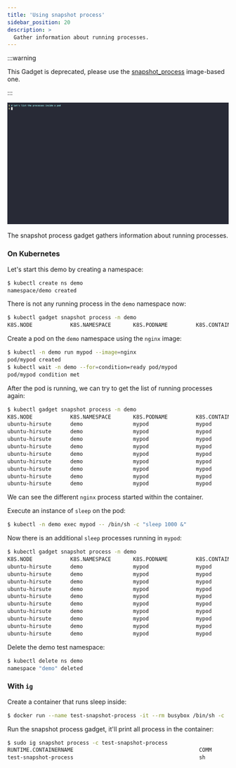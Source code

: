 ```yaml
---
title: 'Using snapshot process'
sidebar_position: 20
description: >
  Gather information about running processes.
---
```


:::warning

This Gadget is deprecated, please use the [snapshot_process](../../snapshot_process.mdx)
image-based one.

:::

![Screencast of snapshot process compared to calling kubectl exec ps](process.gif)

The snapshot process gadget gathers information about running processes.

### On Kubernetes

Let's start this demo by creating a namespace:

```bash
$ kubectl create ns demo
namespace/demo created
```

There is not any running process in the `demo` namespace now:

```bash
$ kubectl gadget snapshot process -n demo
K8S.NODE            K8S.NAMESPACE       K8S.PODNAME         K8S.CONTAINERNAME   COMM       PID       UID       GID
```

Create a pod on the `demo` namespace using the `nginx` image:

```bash
$ kubectl -n demo run mypod --image=nginx
pod/mypod created
$ kubectl wait -n demo --for=condition=ready pod/mypod
pod/mypod condition met
```

After the pod is running, we can try to get the list of running processes again:

```bash
$ kubectl gadget snapshot process -n demo
K8S.NODE            K8S.NAMESPACE       K8S.PODNAME         K8S.CONTAINERNAME   COMM       PID       UID       GID
ubuntu-hirsute      demo                mypod               mypod               nginx      411928    0         0
ubuntu-hirsute      demo                mypod               mypod               nginx      411964    101       101
ubuntu-hirsute      demo                mypod               mypod               nginx      411965    101       101
ubuntu-hirsute      demo                mypod               mypod               nginx      411966    101       101
ubuntu-hirsute      demo                mypod               mypod               nginx      411967    101       101
ubuntu-hirsute      demo                mypod               mypod               nginx      411968    101       101
ubuntu-hirsute      demo                mypod               mypod               nginx      411969    101       101
ubuntu-hirsute      demo                mypod               mypod               nginx      411970    101       101
ubuntu-hirsute      demo                mypod               mypod               nginx      411971    101       101
```

We can see the different `nginx` process started within the container.

Execute an instance of `sleep` on the pod:

```bash
$ kubectl -n demo exec mypod -- /bin/sh -c "sleep 1000 &"
```

Now there is an additional `sleep` processes running in `mypod`:

```bash
$ kubectl gadget snapshot process -n demo
K8S.NODE            K8S.NAMESPACE       K8S.PODNAME         K8S.CONTAINERNAME   COMM       PID       UID       GID
ubuntu-hirsute      demo                mypod               mypod               nginx      411928    0         0
ubuntu-hirsute      demo                mypod               mypod               nginx      411964    101       101
ubuntu-hirsute      demo                mypod               mypod               nginx      411965    101       101
ubuntu-hirsute      demo                mypod               mypod               nginx      411966    101       101
ubuntu-hirsute      demo                mypod               mypod               nginx      411967    101       101
ubuntu-hirsute      demo                mypod               mypod               nginx      411968    101       101
ubuntu-hirsute      demo                mypod               mypod               nginx      411969    101       101
ubuntu-hirsute      demo                mypod               mypod               nginx      411970    101       101
ubuntu-hirsute      demo                mypod               mypod               nginx      411971    101       101
ubuntu-hirsute      demo                mypod               mypod               sleep      412550    0         0
```

Delete the demo test namespace:

```bash
$ kubectl delete ns demo
namespace "demo" deleted
```

### With `ig`

Create a container that runs sleep inside:

```bash
$ docker run --name test-snapshot-process -it --rm busybox /bin/sh -c 'sleep 100'
```

Run the snapshot process gadget, it'll print all process in the container:

```bash
$ sudo ig snapshot process -c test-snapshot-process
RUNTIME.CONTAINERNAME                                        COMM             PID                  UID        GID
test-snapshot-process                                        sh               329491               0          0
```
